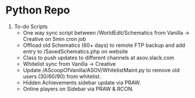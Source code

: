 # Python Repo

1. To-do Scripts
	* One way sync script between /WorldEdit/Schematics from Vanilla -> Creative on 5min cron job
	* Offload old Schematics (60+ days) to remote FTP backup and add entry to /SavedSchematics.php on website
	* Class to push updates to different channels at asov.slack.com
	* Whitelist sync from Vanilla -> Creative
	* Update /AScoopOfVanilla/ASOV/WhitelistMaint.py to remove old users (30/60/90) from whitelist.
	* Hidden Achievements sidebar update via PRAW.
	* Online players on Sidebar via PRAW & RCON.
